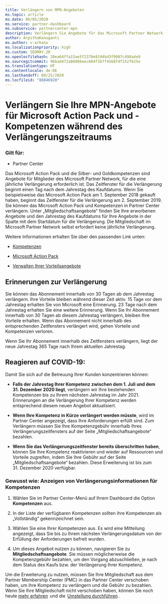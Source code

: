 ```yaml
---
title: Verlängern von MPN-Angeboten
ms.topic: article
ms.date: 06/05/2020
ms.service: partner-dashboard
ms.subservice: partnercenter-mpn
description: Verlängern Sie Angebote für das Microsoft Partner Network (MPN) für Microsoft Action Pack und -Kompetenzen. Der Verlängerungszeitraum beginnt einen Tag nach dem Jahrestag des Kaufdatums.
author: ArpithaKanuganti
ms.author: v-arkanu
ms.localizationpriority: high
ms.custom: SEOMAY.20
ms.openlocfilehash: 20ea64ffa15ae5f2370e9194bd3f9907c498a4e9
ms.sourcegitcommit: 9bbad472a86086eec684f3b7f4568fdf152f625e
ms.translationtype: HT
ms.contentlocale: de-DE
ms.lasthandoff: 08/25/2020
ms.locfileid: "88846920"
---
```

# <a name="renew-your-mpn-offers-for-microsoft-action-pack-and-competencies-during-the-renewal-window"></a>Verlängern Sie Ihre MPN-Angebote für Microsoft Action Pack und -Kompetenzen während des Verlängerungszeitraums

### <a name="applies-to"></a>Gilt für:

- Partner Center

Das Microsoft Action Pack und die Silber- und Goldkompetenzen sind Angebote für Mitglieder des Microsoft Partner Network, für die eine jährliche Verlängerung erforderlich ist. Das Zeitfenster für die Verlängerung beginnt einen Tag nach dem Jahrestag des Kaufdatums. Wenn Sie beispielsweise das Microsoft Action Pack am 1. September 2018 gekauft haben, beginnt das Zeitfenster für die Verlängerung am 2. September 2019. Sie können das Microsoft Action Pack und Kompetenzen in Partner Center verlängern. Unter „Mitgliedschaftsangebote“ finden Sie Ihre erworbenen Angebote und den Jahrestag des Kaufdatums für Ihre Angebote in der Spalte mit dem Startdatum für die Verlängerung. Die Mitgliedschaft im Microsoft Partner Network selbst erfordert keine jährliche Verlängerung. 

Weitere Informationen erhalten Sie über den passenden Link unten: 

- [Kompetenzen](learn-about-competencies.md)

- [Microsoft Action Pack](mpn-get-action-pack.md)

- [Verwalten Ihrer Vorteilsangebote](manage-your-partner-network-benefits.md)

## <a name="renewal-reminders"></a>Erinnerungen zur Verlängerung 

Sie können das Abonnement innerhalb von 30 Tagen ab dem Jahrestag verlängern. Ihre Vorteile bleiben während dieser Zeit aktiv. 15 Tage vor dem Jahrestag erhalten Sie von Microsoft eine Erinnerung. 23 Tage nach dem Jahrestag erhalten Sie eine weitere Erinnerung. Wenn Sie Ihr Abonnement innerhalb von 30 Tagen ab diesem Jahrestag verlängern, bleiben Ihre Vorteile erhalten. Wenn das Abonnement nicht innerhalb des entsprechenden Zeitfensters verlängert wird, gehen Vorteile und Kompetenzen verloren.

Wenn Sie Ihr Abonnement innerhalb des Zeitfensters verlängern, liegt der neue Jahrestag 365 Tage nach Ihrem aktuellen Jahrestag.

## <a name="responding-to-covid-19"></a>Reagieren auf COVID-19:

Damit Sie sich auf die Betreuung Ihrer Kunden konzentrieren können: 

- **Falls der Jahrestag Ihrer Kompetenz zwischen dem 1. Juli und dem 31. Dezember 2020 liegt**, verlängern wir Ihre bestehenden Kompetenzen bis zu Ihrem nächsten Jahrestag im Jahr 2021. Erinnerungen an die Verlängerung Ihrer Kompetenz werden entsprechend diesem neuen Angebot aktualisiert. 

- **Wenn Ihre Kompetenz in Kürze verlängert werden müsste**, wird im Partner Center angezeigt, dass Ihre Anforderungen erfüllt sind. Zum Verlängern müssen Sie Ihre Kompetenzgebühr innerhalb Ihres Verlängerungszeitfensters auf der Seite „Mitgliedschaftsangebote“ bezahlen. 

- **Wenn Sie das Verlängerungszeitfenster bereits überschritten haben**, können Sie Ihre Kompetenz reaktivieren und wieder auf Ressourcen und Vorteile zugreifen, indem Sie Ihre Gebühr auf der Seite „Mitgliedschaftsangebote“ bezahlen. Diese Erweiterung ist bis zum 31. Dezember 2020 verfügbar.

### <a name="how-to-view-competency-renewal-information"></a>Gewusst wie: Anzeigen von Verlängerungsinformationen für Kompetenzen

1. Wählen Sie im Partner Center-Menü auf Ihrem Dashboard die Option **Kompetenzen** aus.  

2. In der Liste der verfügbaren Kompetenzen sollten ihre Kompetenzen als „Vollständig“ gekennzeichnet sein.  

3. Wählen Sie eine Ihrer Kompetenzen aus. Es wird eine Mitteilung angezeigt, dass Sie bis zu Ihrem nächsten Verlängerungsdatum von der Erfüllung der Anforderungen befreit wurden.

4. Um dieses Angebot nutzen zu können, navigieren Sie zu **Mitgliedschaftsangebote**. Sie müssen möglicherweise die Kompetenzgebühr bezahlen, um den Vorgang abzuschließen, je nach dem Status des Kaufs bzw. der Verlängerung Ihrer Kompetenz. 

Um die Erweiterung zu nutzen, müssen Sie Ihre Mitgliedschaft aus dem Partner Membership Center (PMC) in das Partner Center verschoben haben, um ihre Kompetenz zu verlängern und die Gebühr zu bezahlen. Wenn Sie Ihre Mitgliedschaft nicht verschoben haben, können Sie noch heute [mehr erfahren](prepare-pmc-pc-migration.md)  und die  [Umstellung durchführen](https://partners.microsoft.com/partnerprogram/Welcome.aspx) .  

